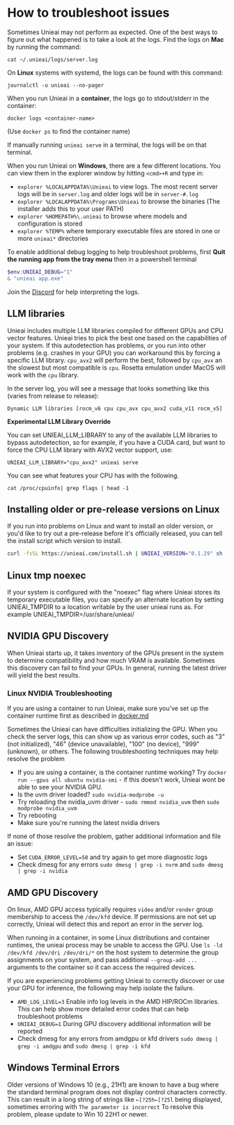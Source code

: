 # How to troubleshoot issues

Sometimes Unieai may not perform as expected. One of the best ways to figure out what happened is to take a look at the logs. Find the logs on **Mac** by running the command:

```shell
cat ~/.unieai/logs/server.log
```

On **Linux** systems with systemd, the logs can be found with this command:

```shell
journalctl -u unieai --no-pager
```

When you run Unieai in a **container**, the logs go to stdout/stderr in the container:

```shell
docker logs <container-name>
```
(Use `docker ps` to find the container name)

If manually running `unieai serve` in a terminal, the logs will be on that terminal.

When you run Unieai on **Windows**, there are a few different locations. You can view them in the explorer window by hitting `<cmd>+R` and type in:
- `explorer %LOCALAPPDATA%\Unieai` to view logs.  The most recent server logs will be in `server.log` and older logs will be in `server-#.log`
- `explorer %LOCALAPPDATA%\Programs\Unieai` to browse the binaries (The installer adds this to your user PATH)
- `explorer %HOMEPATH%\.unieai` to browse where models and configuration is stored
- `explorer %TEMP%` where temporary executable files are stored in one or more `unieai*` directories

To enable additional debug logging to help troubleshoot problems, first **Quit the running app from the tray menu** then in a powershell terminal
```powershell
$env:UNIEAI_DEBUG="1"
& "unieai app.exe"
```

Join the [Discord](https://discord.gg/unieai) for help interpreting the logs.

## LLM libraries

Unieai includes multiple LLM libraries compiled for different GPUs and CPU vector features. Unieai tries to pick the best one based on the capabilities of your system. If this autodetection has problems, or you run into other problems (e.g. crashes in your GPU) you can workaround this by forcing a specific LLM library. `cpu_avx2` will perform the best, followed by `cpu_avx` an the slowest but most compatible is `cpu`. Rosetta emulation under MacOS will work with the `cpu` library.

In the server log, you will see a message that looks something like this (varies from release to release):

```
Dynamic LLM libraries [rocm_v6 cpu cpu_avx cpu_avx2 cuda_v11 rocm_v5]
```

**Experimental LLM Library Override**

You can set UNIEAI_LLM_LIBRARY to any of the available LLM libraries to bypass autodetection, so for example, if you have a CUDA card, but want to force the CPU LLM library with AVX2 vector support, use:

```
UNIEAI_LLM_LIBRARY="cpu_avx2" unieai serve
```

You can see what features your CPU has with the following.
```
cat /proc/cpuinfo| grep flags | head -1
```

## Installing older or pre-release versions on Linux

If you run into problems on Linux and want to install an older version, or you'd like to try out a pre-release before it's officially released, you can tell the install script which version to install.

```sh
curl -fsSL https://unieai.com/install.sh | UNIEAI_VERSION="0.1.29" sh
```

## Linux tmp noexec

If your system is configured with the "noexec" flag where Unieai stores its temporary executable files, you can specify an alternate location by setting UNIEAI_TMPDIR to a location writable by the user unieai runs as. For example UNIEAI_TMPDIR=/usr/share/unieai/

## NVIDIA GPU Discovery

When Unieai starts up, it takes inventory of the GPUs present in the system to determine compatibility and how much VRAM is available.  Sometimes this discovery can fail to find your GPUs.  In general, running the latest driver will yield the best results.

### Linux NVIDIA Troubleshooting

If you are using a container to run Unieai, make sure you've set up the container runtime first as described in [docker.md](./docker.md)

Sometimes the Unieai can have difficulties initializing the GPU. When you check the server logs, this can show up as various error codes, such as "3" (not initialized), "46" (device unavailable), "100" (no device), "999" (unknown), or others. The following troubleshooting techniques may help resolve the problem

- If you are using a container, is the container runtime working?  Try `docker run --gpus all ubuntu nvidia-smi` - if this doesn't work, Unieai wont be able to see your NVIDIA GPU.
- Is the uvm driver loaded? `sudo nvidia-modprobe -u`
- Try reloading the nvidia_uvm driver - `sudo rmmod nvidia_uvm` then `sudo modprobe nvidia_uvm`
- Try rebooting
- Make sure you're running the latest nvidia drivers

If none of those resolve the problem, gather additional information and file an issue:
- Set `CUDA_ERROR_LEVEL=50` and try again to get more diagnostic logs
- Check dmesg for any errors `sudo dmesg | grep -i nvrm` and `sudo dmesg | grep -i nvidia`


## AMD GPU Discovery

On linux, AMD GPU access typically requires `video` and/or `render` group membership to access the `/dev/kfd` device.  If permissions are not set up correctly, Unieai will detect this and report an error in the server log.

When running in a container, in some Linux distributions and container runtimes, the unieai process may be unable to access the GPU.  Use `ls -ld /dev/kfd /dev/dri /dev/dri/*` on the host system to determine the group assignments on your system, and pass additional `--group-add ...` arguments to the container so it can access the required devices.

If you are experiencing problems getting Unieai to correctly discover or use your GPU for inference, the following may help isolate the failure.
- `AMD_LOG_LEVEL=3` Enable info log levels in the AMD HIP/ROCm libraries.  This can help show more detailed error codes that can help troubleshoot problems
- `UNIEAI_DEBUG=1` During GPU discovery additional information will be reported
- Check dmesg for any errors from amdgpu or kfd drivers `sudo dmesg | grep -i amdgpu` and `sudo dmesg | grep -i kfd`

## Windows Terminal Errors

Older versions of Windows 10 (e.g., 21H1) are known to have a bug where the standard terminal program does not display control characters correctly.  This can result in a long string of strings like `←[?25h←[?25l` being displayed, sometimes erroring with `The parameter is incorrect`  To resolve this problem, please update to Win 10 22H1 or newer.
